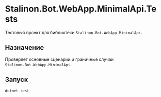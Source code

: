 # Stalinon.Bot.WebApp.MinimalApi.Tests

Тестовый проект для библиотеки `Stalinon.Bot.WebApp.MinimalApi`.

## Назначение
Проверяет основные сценарии и граничные случаи `Stalinon.Bot.WebApp.MinimalApi`.

## Запуск
```bash
dotnet test
```
